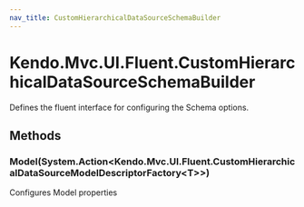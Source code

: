 ```yaml
---
nav_title: CustomHierarchicalDataSourceSchemaBuilder
---
```


# Kendo.Mvc.UI.Fluent.CustomHierarchicalDataSourceSchemaBuilder
Defines the fluent interface for configuring the Schema options.




## Methods


### Model(System.Action\<Kendo.Mvc.UI.Fluent.CustomHierarchicalDataSourceModelDescriptorFactory\<T\>\>)
Configures Model properties






